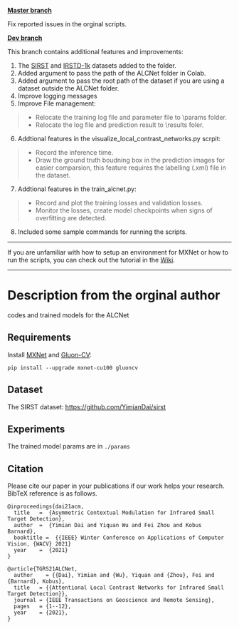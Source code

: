 
**[Master branch](https://github.com/Victor4869/open-alcnet)**

Fix reported issues in the orginal scripts.

**[Dev branch](https://github.com/Victor4869/open-alcnet/tree/dev)**

This branch contains additional features and improvements:
1. The [SIRST](https://github.com/YimianDai/sirst) and [IRSTD-1k](https://github.com/RuiZhang97/ISNet) datasets added to the folder.
2. Added argument to pass the path of the ALCNet folder in Colab.
3. Added argument to pass the root path of the dataset if you are using a dataset outside the ALCNet folder.
4. Improve logging messages
5. Improve File management:

>* Relocate the training log file and parameter file to \params folder. 
>* Relocate the log file and prediction result to \results foler.

6. Addtional features in the visualize_local_contrast_networks.py scrpit:

>* Record the inference time.
>* Draw the ground truth boudning box in the prediction images for easier comparsion, this feature requires the labelling (.xml) file in the dataset.

7. Addtional features in the train_alcnet.py:
>* Record and plot the training losses and validation losses.
>* Monitor the losses, create model checkpoints when signs of overfitting are detected.

8. Included some sample commands for running the scripts.

***
If you are unfamiliar with how to setup an environment for MXNet or how to run the scripts, you can check out the tutorial in the [Wiki](https://github.com/Victor4869/open-alcnet/wiki).
***
# Description from the orginal author

codes and trained models for the ALCNet

## Requirements
 
Install [MXNet](https://mxnet.apache.org/) and [Gluon-CV](https://gluon-cv.mxnet.io/):

```
pip install --upgrade mxnet-cu100 gluoncv
```

## Dataset

The SIRST dataset: <https://github.com/YimianDai/sirst>

## Experiments 

The trained model params are in `./params`

## Citation

Please cite our paper in your publications if our work helps your research. BibTeX reference is as follows.

```
@inproceedings{dai21acm,
  title   =  {Asymmetric Contextual Modulation for Infrared Small Target Detection},
  author  =  {Yimian Dai and Yiquan Wu and Fei Zhou and Kobus Barnard},
  booktitle =  {{IEEE} Winter Conference on Applications of Computer Vision, {WACV} 2021}
  year    =  {2021}
}

@article{TGRS21ALCNet,
  author    = {{Dai}, Yimian and {Wu}, Yiquan and {Zhou}, Fei and {Barnard}, Kobus},
  title   = {{Attentional Local Contrast Networks for Infrared Small Target Detection}},
  journal = {IEEE Transactions on Geoscience and Remote Sensing},
  pages   = {1--12},
  year    = {2021},
}
```
